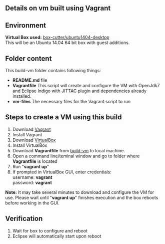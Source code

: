Details on vm built using Vagrant
------

Environment
------
__Virtual Box used:__ [box-cutter/ubuntu1404-desktop](https://atlas.hashicorp.com/box-cutter/boxes/ubuntu1404-desktop)  
This will be an Ubuntu 14.04 64 bit box with guest additions.

Folder content
-----
This build-vm folder contains following things:
- __README.md__ file
- __Vagrantfile__  This script will create and configure the VM with OpenJdk7 and Eclipse Indigo with JITTAC plugin and dependencies already installed.
- __vm-files__  The necessary files for the Vagrant script to run


Steps to create a VM using this build
-----

1. Download [Vagrant](https://www.vagrantup.com/)
2. Install Vagrant
3. Download [VirtualBox](https://www.virtualbox.org/wiki/Downloads)
4. Install VirtualBox
5. Download __Vagrantfile__ from [build-vm](https://github.com/SoftwareEngineeringToolDemos/ICSE-2013-JITTAC/tree/master/build-vm) to local machine.
6. Open a command line/teminal window and go to folder where __Vagrantfile__ is located
7. Run "__vagrant up__"
8. If prompted in VirtualBox GUI, enter credentials:  
username: __vagrant__  
password: __vagrant__

**Note:** It may take several minutes to download and configure the VM for use. Please wait until "__vagrant up__" finishes execution and the box reboots before working in the GUI.

Verification
-----
1. Wait for box to configure and reboot
2. Eclipse will automatically start upon reboot
